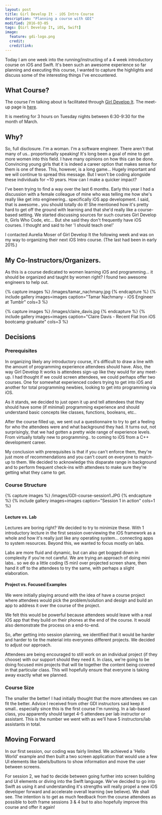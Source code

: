 ```yaml
---
layout: post
title: Girl Develop It - iOS Intro Course
description: "Planning a course with GDI"
modified: 2016-03-05
tags: [Girl Develop It, iOS, Swift]
image:
  feature: gdi-logo.png
  credit: 
  creditlink: 
---
```


Today I am one week into the running/instructing of a 4 week introductory course on iOS and Swift. It's been such an awesome experience so far planning and executing this course, I wanted to capture the highlights and discuss some of the interesting things I've encountered.

## What Course?

The course I'm talking about is facilitated through [Girl Develop It](https://www.girldevelopit.com/). The meet-up page is [here](http://www.meetup.com/girldevelopit/events/228655522/). 

It is meeting for 3 hours on Tuesday nights between 6:30-9:30 for the month of March. 

## Why?

So, full disclosure. I'm a woman. I'm a software engineer. There aren't that many of us.. proportionally speaking! It's long been a goal of mine to get more women into this field. I have many opinions on how this can be done. Convincing young girls that it is indeed a career option that makes sense for them is one of these. This, however, is a long game... Hugely important and we will continue to spread this message. But I won't be coding alongside these individuals for ~10 years. How can I make a quicker impact?

I've been trying to find a way over the last 6 months. Early this year I had a discussion with a female colleague of mine who was telling me how she's really like get into engineering.. specifically iOS app development. I said, that is awesome.. you should totally do it! She mentioned how it's pretty hard to get off the ground with learning and that she'd really like a course-based setting. We started discussing sources for such courses Girl Develop It, Girls Who Code, etc... But she said they don't frequently have iOS courses. I thought and said to her 'I should teach one!'

I contacted Aurelia Moser of Girl Develop It the following week and was on my way to organizing their next iOS Intro course. (The last had been in early 2015.)

## My Co-Instructors/Organizers.

As this is a course dedicated to women learning iOS and programming... it should be organized and taught by women right? I found two awesome engineers to help out.

{% capture images %}
	/images/tamar_nachmany.jpg
{% endcapture %}
{% include gallery images=images caption="Tamar Nachmany - iOS Engineer at Tumblr" cols=3 %}

{% capture images %}
	/images/claire_davis.jpg
{% endcapture %}
{% include gallery images=images caption="Claire Davis - Recent Flat Iron iOS bootcamp graduate" cols=3 %}

## Decisions

### Prerequisites

In organizing likely any introductory course, it's difficult to draw a line with the amount of programming experience attendees should have. Also, the way Girl Develop It works is attendees sign-up like they would for any meet-up. I had thought if we could screen attendees, we could perhaps offer two courses. One for somewhat experienced coders trying to get into iOS and another for total programming newbies, looking to get into programming via iOS.

As it stands, we decided to just open it up and tell attendees that they should have some (if minimal) programming experience and should understand basic concepts like classes, functions, booleans, etc..

After the course filled up, we sent out a questionnaire to try to get a feeling for who the attendees were and what background they had. It turns out, not surprisingly, that we had gotten a pretty wide range of experience levels. From virtually totally new to programming.. to coming to iOS from a C++ development career.

My conclusion with prerequisites is that if you can't enforce them, they're just more of recommendations and you can't count on everyone to match-up to them. We decided to acknowledge this disparate range in background and to perform frequent check-ins with attendees to make sure they're getting what they came to get.

### Course Structure

{% capture images %}
	/images/GDI-course-session1.JPG
{% endcapture %}
{% include gallery images=images caption="Session 1 in action" cols=1 %}

#### Lecture vs. Lab

Lectures are boring right? We decided to try to minimize these. With 1 introductory lecture in the first session overviewing the iOS framework as a whole and how it's really just like any operating system... connecting apps to system resources. Beyond this, we wanted to focus mostly on labs. 

Labs are more fluid and dynamic, but can also get bogged down in complexity if you're not careful. We are trying an approach of doing mini labs.. so we do a little coding (5 min) over projected screen share, then hand it off to the attendees to try the same, with perhaps a slight elaboration.

#### Project vs. Focused Examples

We were initially playing around with the idea of have a course project where attendees would pick the problem/solution and design and build an app to address it over the course of the project.

We felt this would be powerful because attendees would leave with a real iOS app that they build on their phones at the end of the course. It would also demonstrate the process on a end-to-end.

So, after getting into session planning, we identified that it would be harder and harder to tie the material into everyones different projects. We decided to adjust our approach. 

Attendees are being encouraged to still work on an individual project (if they choose) with our support should they need it. In class, we're going to be doing focused mini projects that will tie together the content being covered in that particular class. This will hopefully ensure that everyone is taking away exactly what we planned.

### Course Size

The smaller the better! I had initially thought that the more attendees we can fit the better. Advice I received from other GDI instructors said keep it small.. especially since this is the first course I'm running. In a lab-based class, you apparently should target 4-5 attendees per lab instructor or assistant. This is the number we went with as we'll have 5 instructors/lab assistants in total. 

## Moving Forward

In our first session, our coding was fairly limited. We achieved a 'Hello World' example and then built a two screen application that would use a few UI elements like labels/buttons to show information and move the user between screens. 

For session 2, we had to decide between going further into screen building and UI elements or diving into the Swift language. We've decided to go into Swift as using it and understanding it's strengths will really propel a new iOS developer forward and accelerate overall learning (we believe). We shall see. The intention is to get as much feedback from the course attendees as possible to both frame sessions 3 & 4 but to also hopefully improve this course and offer it again!





